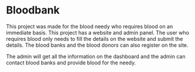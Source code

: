 # Bloodbank

This project was made for the blood needy who requires blood on an immediate basis.
This project has a website and admin panel. The user who requires blood only needs to fill the details on the website and submit the details. The blood banks and the blood donors can also register on the site.

The admin will get all the information on the dashboard and the admin can contact blood banks and provide blood for the needy.
